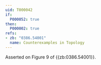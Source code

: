 ```yaml
---
uid: T000042
if:
  P000052: true
then:
  P000002: true
refs:
- zb: "0386.54001"
  name: Counterexamples in Topology
---
```


Asserted on Figure 9 of {{zb:0386.54001}}.
